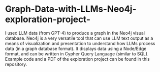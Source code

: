 # Graph-Data-with-LLMs-Neo4j-exploration-project-
I used LLM data (from GPT-4) to produce a graph in the Neo4j visual database. Neo4j is a very versatile tool that can use LLM text output as a means of visualization and presentation to understand how LLMs process data (in a graph database format). It displays data using a Node/Edge format, and can be written in Cypher Query Language (similar to SQL). Example code and a PDF of the exploration project can be found in this repository. 
